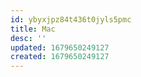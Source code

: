```yaml
---
id: ybyxjpz84t436t0jyls5pmc
title: Mac
desc: ''
updated: 1679650249127
created: 1679650249127
---
```


